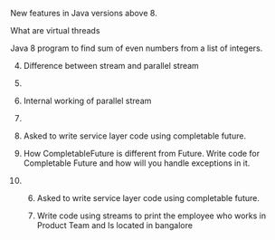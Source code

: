New features in Java versions above 8. 

What are virtual threads 

Java 8 program to find sum of even numbers from a list of integers.


4. Difference between stream and parallel stream

5. 
6. Internal working of parallel stream

7. 
8. Asked to write service layer code using completable future.

9. How CompletableFuture is different from Future. Write code for Completable Future and how will you handle exceptions in it.

10. 6. Asked to write service layer code using completable future.
   
    7. Write code using streams to print the employee who works in Product Team and Is located in
bangalore



